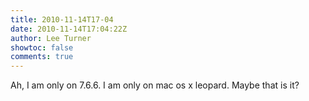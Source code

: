```yaml
---
title: 2010-11-14T17-04
date: 2010-11-14T17:04:22Z
author: Lee Turner
showtoc: false
comments: true
---
```


Ah, I am only on 7.6.6.  I am only on mac os x leopard.  Maybe that is it?

